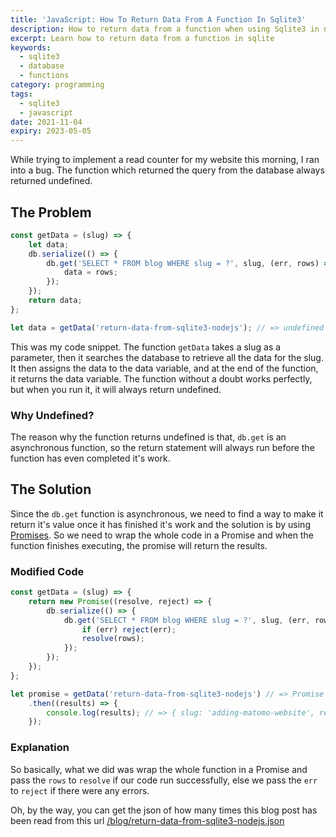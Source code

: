 ```yaml
---
title: 'JavaScript: How To Return Data From A Function In Sqlite3'
description: How to return data from a function when using Sqlite3 in node javascript
excerpt: Learn how to return data from a function in sqlite
keywords:
  - sqlite3
  - database
  - functions
category: programming
tags:
  - sqlite3
  - javascript
date: 2021-11-04
expiry: 2023-05-05
---
```


While trying to implement a read counter for my website this morning, I ran into a bug. The function which returned the query from the database always returned undefined.

## The Problem

```javascript
const getData = (slug) => {
	let data;
	db.serialize(() => {
		db.get('SELECT * FROM blog WHERE slug = ?', slug, (err, rows) => {
			data = rows;
		});
	});
	return data;
};

let data = getData('return-data-from-sqlite3-nodejs'); // => undefined
```

This was my code snippet. The function `getData` takes a slug as a parameter, then it searches the database to retrieve all the data for the slug. It then assigns the data to the data variable, and at the end of the function, it returns the data variable. The function without a doubt works perfectly, but when you run it, it will always return undefined.

### Why Undefined?

The reason why the function returns undefined is that, `db.get` is an asynchronous function, so the return statement will always run before the function has even completed it's work.

## The Solution

Since the `db.get` function is asynchronous, we need to find a way to make it return it's value once it has finished it's work and the solution is by using [Promises](https://developer.mozilla.org/en-US/docs/Web/JavaScript/Reference/Global_Objects/Promise). So we need to wrap the whole code in a Promise and when the function finishes executing, the promise will return the results.

### Modified Code

```javascript
const getData = (slug) => {
	return new Promise((resolve, reject) => {
		db.serialize(() => {
			db.get('SELECT * FROM blog WHERE slug = ?', slug, (err, rows) => {
				if (err) reject(err);
				resolve(rows);
			});
		});
	});
};

let promise = getData('return-data-from-sqlite3-nodejs') // => Promise { <pending> }
	.then((results) => {
		console.log(results); // => { slug: 'adding-matomo-website', read_times: 1, shares: 0, likes: 0 }
	});
```

### Explanation

So basically, what we did was wrap the whole function in a Promise and pass the `rows` to `resolve` if our code run successfully, else we pass the `err` to `reject` if there were any errors.

Oh, by the way, you can get the json of how many times this blog post has been read from this url [/blog/return-data-from-sqlite3-nodejs.json](https://www.kudadam.com/blog/return-data-from-sqlite3-nodejs.json)
